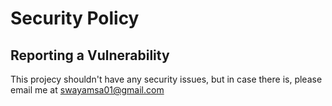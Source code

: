# Security Policy

## Reporting a Vulnerability

This projecy shouldn't have any security issues, but in case there is, please email me at swayamsa01@gmail.com

























